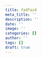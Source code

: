 ```yaml
---
title: fadfasd
meta_title: ''
description: ''
date: ''
image: ''
categories: []
author: ''
tags: []
draft: true
---
```

